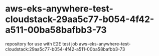 # aws-eks-anywhere-test-cloudstack-29aa5c77-b054-4f42-a511-00ba58bafbb3-73
repository for use with E2E test job aws-eks-anywhere-test-cloudstack:29aa5c77-b054-4f42-a511-00ba58bafbb3-73
